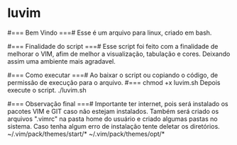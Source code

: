 # luvim
#=== Bem Vindo ===#
Esse é um arquivo para linux, criado em bash.

#=== Finalidade do script ===#
Esse script foi feito com a finalidade de melhorar o VIM, afim de melhor a 
visualização, tabulação e cores.
Deixando assim uma ambiente mais agradavel.

#=== Como executar ===#
Ao baixar o script ou copiando o código, de permissão de execução para o 
arquivo.
#=== chmod +x luvim.sh
Depois execute o script.
./luvim.sh


#=== Observação final ===#
Importante ter internet, pois será instalado os pacotes VIM e GIT caso não
estejam instalados.
Também será criado os arquivos ".vimrc" na pasta home do usuário e criado 
algumas pastas no sistema.
Caso tenha algum erro de instalação tente deletar os diretórios.
~/.vim/pack/themes/start/*
~/.vim/pack/themes/opt/*
